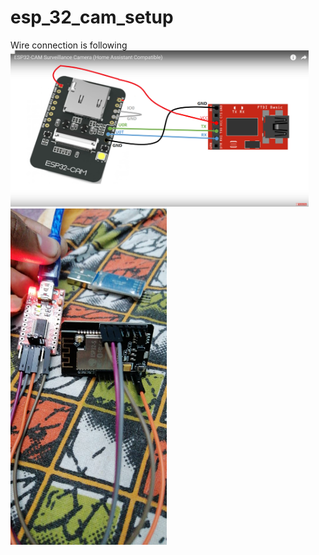 # esp_32_cam_setup
Wire connection is following
<img src="Wire Connection/connection DIA.png" height=250>
<img src="Wire Connection/connection.jpeg" width=250>
